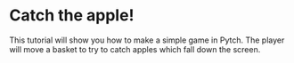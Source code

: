 # Catch the apple!

This tutorial will show you how to make a simple game in Pytch.  The
player will move a basket to try to catch apples which fall down the
screen.
